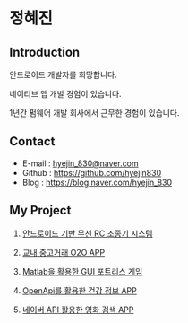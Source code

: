 
정혜진
======

Introduction
-------------

안드로이드 개발자를 희망합니다.

네이티브 앱 개발 경험이 있습니다.

1년간 펌웨어 개발 회사에서 근무한 경험이 있습니다.


Contact
--------

* E-mail : hyejin_830@naver.com
* Github : https://github.com/hyejin830
* Blog : https://blog.naver.com/hyejin_830



My Project
-----------

1. [안드로이드 기반 무선 RC 조종기 시스템](https://github.com/hyejin830/MyProject/tree/master/Android_Radio_Control)

2. [교내 중고거래 O2O APP](https://github.com/hyejin830/MyProject/tree/master/Used_Transaction)

3. [Matlab을 활용한 GUI 포트리스 게임](https://github.com/hyejin830/MyProject/tree/master/Fortress_Game)

4. [OpenApi를 활용한 건강 정보 APP](https://github.com/hyejin830/MyProject/tree/master/Jeonju_Health)

5. [네이버 API 활용한 영화 검색 APP](https://github.com/hyejin830/MyProject/tree/master/Search_Movie)

